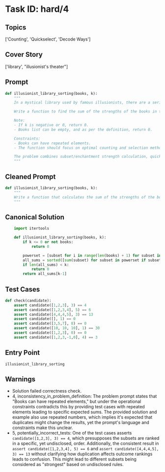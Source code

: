 # Task ID: hard/4

## Topics

['Counting', 'Quickselect', 'Decode Ways']

## Cover Story

['library', "illusionist's theater"]

## Prompt

```python
def illusionist_library_sorting(books, k):
    """
    In a mystical library used by famous illusionists, there are a series of spell books each having a unique enchantment strength represented as an integer in a list called books. The illusionists have a tradition where, before every grand show at the theater, they need to pick books whose combined strength is precisely the k-th strongest possible combination that can be formed with any subset of the books. Each book can only be used once per combination.

    Write a function to find the sum of the strengths of the books in the k-th strongest subset of given books. If there are fewer than k subsets, return 0. For example, if the books have enchantments [1,2,3] and k is 3, the function should return 4 because the third strongest subset is {1, 3} or {2, 2} (if duplicates were allowed).

    Note:
    - If k is negative or 0, return 0.
    - Books list can be empty, and as per the definition, return 0.

    Constraints:
    - Books can have repeated elements.
    - The function should focus on optimal counting and selection methods, considering subsets.

    The problem combines subset/enchantment strength calculation, quick-select for k-th element identification, and combinatorial counting.
    """

```

## Cleaned Prompt

```python
def illusionist_library_sorting(books, k):
    """
    Write a function that calculates the sum of the strengths of the books in the k-th strongest subset of a given list of books. Each subset is formed by any combination of books, each book can be used once per subset. If k is negative or 0, or if fewer than k subsets can be formed, return 0. Books list can be empty.
    """

```

## Canonical Solution

```python
    import itertools

    def illusionist_library_sorting(books, k):
        if k <= 0 or not books:
            return 0

        powerset = [subset for i in range(len(books) + 1) for subset in itertools.combinations(books, i)]
        all_sums = sorted([sum(subset) for subset in powerset if subset], reverse=True)
        if len(all_sums) < k:
            return 0
        return all_sums[k-1]
```

## Test Cases

```python
def check(candidate):
    assert candidate([1,2,3], 3) == 4
    assert candidate([1,2,3,4], 5) == 6
    assert candidate([4,4,4,5], 3) == 13
    assert candidate([], 1) == 0
    assert candidate([3,5,7], 8) == 0
    assert candidate([10, 10, 10], 1) == 30
    assert candidate([1,2,3], 0) == 0
    assert candidate([1,2,3,-1,0], 4) == 3
```

## Entry Point

`illusionist_library_sorting`

## Warnings

- Solution failed correctness check.
- 4, inconsistency_in_problem_definition: The problem prompt states that "Books can have repeated elements," but under the operational constraints contradicts this by providing test cases with repeated elements leading to specific expected sums. The provided solution and example also use repeated numbers, which implies it's expected that duplicates might change the results, yet the prompt's language and constraints make this unclear.
- 5, potentially_incorrect_tests: One of the test cases asserts `candidate([1,2,3], 3) == 4`, which presupposes the subsets are ranked in a specific, yet undisclosed, order. Additionally, the consistent result in `assert candidate([1,2,3,4], 5) == 6` and `assert candidate([4,4,4,5], 3) == 13` without clarifying how duplication affects outcome rankings leads to confusion. This might lead to different subsets being considered as "strongest" based on undisclosed rules.

